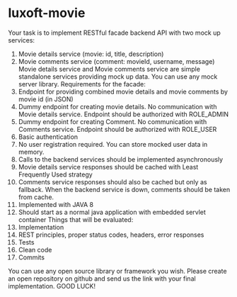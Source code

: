 # luxoft-movie
Your task is to implement RESTful facade backend API with two mock up services:
1. Movie details service (movie: id, title, description)
2. Movie comments service (comment: movieId, username, message)  Movie details service and Movie comments service are simple standalone services providing mock up data. You can use any mock server library.  Requirements for the facade:
3. Endpoint for providing combined movie details and movie comments by movie id (in JSON)
4. Dummy endpoint for creating movie details. No communication with Movie details service. Endpoint should be authorized with ROLE_ADMIN
5. Dummy endpoint for creating Comment. No communication with Comments service. Endpoint should be authorized with ROLE_USER
6. Basic authentication
7. No user registration required. You can store mocked user data in memory.
8. Calls to the backend services should be implemented asynchronously
9. Movie details service responses should be cached with Least Frequently Used strategy
10. Comments service responses should also be cached but only as fallback. When the backend service is down, comments should be taken from cache.
1. Implemented with JAVA 8
2. Should start as a normal java application with embedded servlet container  Things that will be evaluated:
3. Implementation
4. REST principles, proper status codes, headers, error responses
5. Tests
6. Clean code
7. Commits
 
 You can use any open source library or framework you wish.  Please create an open repository on github and send us the link with your final implementation.   GOOD LUCK!
